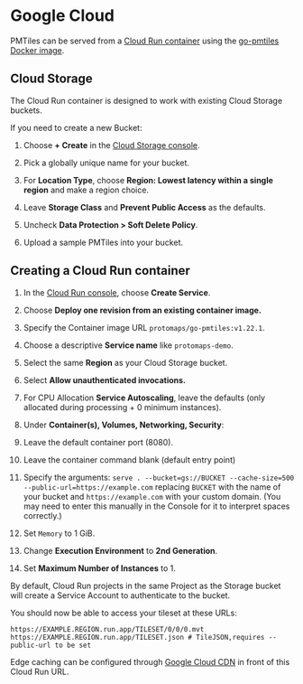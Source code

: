 # Google Cloud

PMTiles can be served from a [Cloud Run container](https://console.cloud.google.com/run) using the [go-pmtiles Docker image](https://hub.docker.com/repository/docker/protomaps/go-pmtiles/general).

## Cloud Storage

The Cloud Run container is designed to work with existing Cloud Storage buckets.

If you need to create a new Bucket:

1. Choose **+ Create** in the [Cloud Storage console](https://console.cloud.google.com/storage).

2. Pick a globally unique name for your bucket.

3. For **Location Type**, choose **Region: Lowest latency within a single region** and make a region choice.

4. Leave **Storage Class** and **Prevent Public Access** as the defaults.

5. Uncheck **Data Protection > Soft Delete Policy**.

6. Upload a sample PMTiles into your bucket.

## Creating a Cloud Run container

1. In the [Cloud Run console](https://console.cloud.google.com/run), choose **Create Service**.

2. Choose **Deploy one revision from an existing container image.**

3. Specify the Container image URL `protomaps/go-pmtiles:v1.22.1`.

4. Choose a descriptive **Service name** like `protomaps-demo`.

5. Select the same **Region** as your Cloud Storage bucket.

6. Select **Allow unauthenticated invocations.**

7. For CPU Allocation **Service Autoscaling**, leave the defaults (only allocated during processing + 0 minimum instances).

8. Under **Container(s), Volumes, Networking, Security**:
  
  1. Leave the default container port (8080).

  2. Leave the container command blank (default entry point)

  3. Specify the arguments: `serve . --bucket=gs://BUCKET --cache-size=500 --public-url=https://example.com` replacing `BUCKET` with the name of your bucket and `https://example.com` with your custom domain. (You may need to enter this manually in the Console for it to interpret spaces correctly.)

  4. Set `Memory` to 1 GiB.

  5. Change **Execution Environment** to **2nd Generation**.

  6. Set **Maximum Number of Instances** to 1.

By default, Cloud Run projects in the same Project as the Storage bucket will create a Service Account to authenticate to the bucket.

You should now be able to access your tileset at these URLs:

```
https://EXAMPLE.REGION.run.app/TILESET/0/0/0.mvt
https://EXAMPLE.REGION.run.app/TILESET.json # TileJSON,requires --public-url to be set
```

Edge caching can be configured through [Google Cloud CDN](https://cloud.google.com/cdn?hl=en) in front of this Cloud Run URL.
